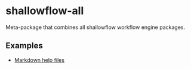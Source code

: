 # shallowflow-all
Meta-package that combines all shallowflow workflow engine packages.

## Examples

* [Markdown help files](examples/md_docs.py)
